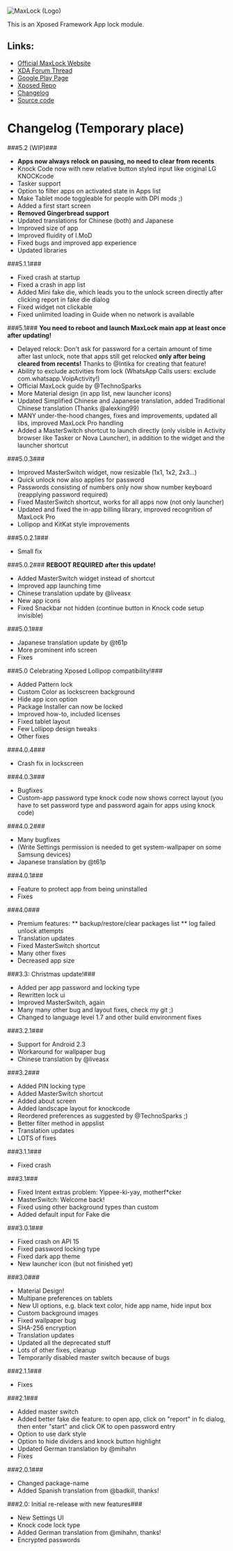 ![MaxLock (Logo)](http://i.imgur.com/wxNJX7O.png?1)

This is an Xposed Framework App lock module.

Links:
------
+ [Official MaxLock Website](http://maxlock.nfshost.com/)
+ [XDA Forum Thread](http://forum.xda-developers.com/xposed/modules/app-maxlock-applock-alternative-t2883624/post55583623)
+ [Google Play Page](https://play.google.com/store/apps/details?id=de.Maxr1998.xposed.maxlock)
+ [Xposed Repo](http://repo.xposed.info/module/de.maxr1998.xposed.maxlock)
+ [Changelog](https://github.com/Maxr1998/MaxLock/wiki/Changelog)
+ [Source code](https://github.com/Maxr1998/MaxLock)


Changelog (Temporary place)
===========================

###5.2 (WIP)###
- **Apps now always relock on pausing, no need to clear from recents**
- Knock Code now with new relative button styled input like original LG KNOCKcode
- Tasker support
- Option to filter apps on activated state in Apps list
- Make Tablet mode toggleable for people with DPI mods ;)
- Added a first start screen
- **Removed Gingerbread support**
- Updated translations for Chinese (both) and Japanese
- Improved size of app
- Improved fluidity of I.MoD
- Fixed bugs and improved app experience
- Updated libraries

###5.1.1###
- Fixed crash at startup
- Fixed a crash in app list
- Added Mini fake die, which leads you to the unlock screen directly after clicking report in fake die dialog
- Fixed widget not clickable
- Fixed unlimited loading in Guide when no network is available

###5.1###
**You need to reboot and launch MaxLock main app at least once after updating!**
- Delayed relock: Don't ask for password for a certain amount of time after last unlock, note that apps still get relocked **only after being cleared from recents!** Thanks to @Intika for creating that feature!
- Ability to exclude activities from lock (WhatsApp Calls users: exclude com.whatsapp.VoipActivity!)
- Official MaxLock guide by @TechnoSparks
- More Material design (in app list, new launcher icons)
- Updated Simplified Chinese and Japanese translation, added Traditional Chinese translation (Thanks @alexking99)
- MANY under-the-hood changes, fixes and improvements, updated all libs, improved MaxLock Pro handling
- Added a MasterSwitch shortcut to launch directly (only visible in Activity browser like Tasker or Nova Launcher), in addition to the widget and the launcher shortcut

###5.0.3###
- Improved MasterSwitch widget, now resizable (1x1, 1x2, 2x3...)
- Quick unlock now also applies for password
- Passwords consisting of numbers only now show number keyboard (reapplying password required)
- Fixed MasterSwitch shortcut, works for all apps now (not only launcher)
- Updated and fixed the in-app billing library, improved recognition of MaxLock Pro
- Lollipop and KitKat style improvements


###5.0.2.1###
- Small fix

###5.0.2###
**REBOOT REQUIRED after this update!**
- Added MasterSwitch widget instead of shortcut
- Improved app launching time
- Chinese translation update by @liveasx
- New app icons
- Fixed Snackbar not hidden (continue button in Knock code setup invisible)

###5.0.1###
- Japanese translation update by @t61p
- More prominent info screen
- Fixes

###5.0 Celebrating Xposed Lollipop compatibility!###
- Added Pattern lock
- Custom Color as lockscreen background
- Hide app icon option
- Package Installer can now be locked
- Improved how-to, included licenses
- Fixed tablet layout
- Few Lollipop design tweaks
- Other fixes

###4.0.4###
- Crash fix in lockscreen

###4.0.3###
- Bugfixes
- Custom-app password type knock code now shows correct layout (you have to set password type and password again for apps using knock code)

###4.0.2###
- Many bugfixes
- (Write Settings permission is needed to get system-wallpaper on some Samsung devices)
- Japanese translation by @t61p

###4.0.1###
- Feature to protect app from being uninstalled
- Fixes

###4.0###
- Premium features:
** backup/restore/clear packages list
** log failed unlock attempts
- Translation updates
- Fixed MasterSwitch shortcut
- Many other fixes
- Decreased app size

###3.3: Christmas update!###
- Added per app password and locking type
- Rewritten lock ui
- Improved MasterSwitch, again
- Many many other bug and layout fixes, check my git ;)
- Changed to language level 1.7 and other build environment fixes

###3.2.1###
- Support for Android 2.3
- Workaround for wallpaper bug
- Chinese translation by @liveasx

###3.2###
- Added PIN locking type
- Added MasterSwitch shortcut
- Added about screen
- Added landscape layout for knockcode
- Reordered preferences as suggested by @TechnoSparks ;)
- Better filter method in appslist
- Translation updates
- LOTS of fixes


###3.1.1###
- Fixed crash

###3.1###
- Fixed Intent extras problem: Yippee-ki-yay, motherf*cker
- MasterSwitch: Welcome back!
- Fixed using other background types than custom
- Added default input for Fake die

###3.0.1###
- Fixed crash on API 15
- Fixed password locking type
- Fixed dark app theme
- New launcher icon (but not finished yet)

###3.0###
- Material Design!
- Multipane preferences on tablets
- New UI options, e.g. black text color, hide app name, hide input box
- Custom background images
- Fixed wallpaper bug
- SHA-256 encryption
- Translation updates
- Updated all the deprecated stuff
- Lots of other fixes, cleanup
- Temporarily disabled master switch because of bugs

###2.1.1###
- Fixes

###2.1###
- Added master switch
- Added better fake die feature: to open app, click on "report" in fc dialog, then enter "start" and click OK to open password entry
- Option to use dark style
- Option to hide dividers and knock button highlight
- Updated German translation by @mihahn
- Fixes

###2.0.1###
- Changed package-name
- Added Spanish translation from @badkill, thanks!

###2.0: Initial re-release with new features###
- New Settings UI
- Knock code lock type
- Added German translation from @mihahn, thanks!
- Encrypted passwords